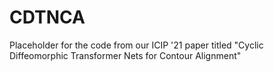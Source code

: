 # CDTNCA
Placeholder for the code from our ICIP '21 paper titled "Cyclic Diffeomorphic Transformer Nets for Contour Alignment"
